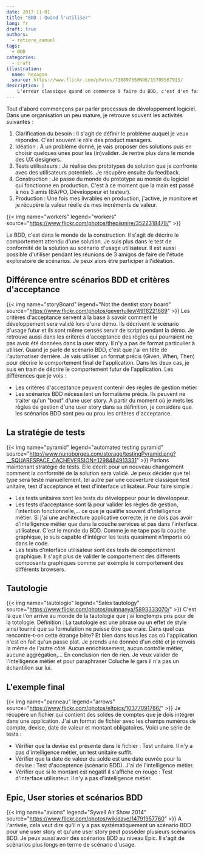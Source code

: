```yaml
---
date: 2017-11-01
title: "BDD : Quand l'utiliser"
lang: fr
draft: true
authors:
  - retiere_samuel
tags:
  - BDD
categories:
  - craft
illustration:
  name: hexagon
  source: https://www.flickr.com/photos/73689755@N06/15709567915/
description: |
	L'erreur classique quand on commence à faire du BDD, c'est d'en faire tout le temps et de se retrouver avec beaucoup beaucoup de scénarios. Je propose donc d'expliquer quand le BDD est pertinent (ou pas).
--- 
```

Tout d'abord commençons par parler processus de développement logiciel. Dans une organisation un peu mature, je retrouve souvent les activités suivantes :
1. Clarification du besoin : Il s'agit de définir le problème auquel je veux répondre. C'est souvent le rôle des product managers.
2. Idéation : A un problème donné, je vais proposer des solutions puis en choisir quelques unes pour les (in)valider. Je rentre plus dans le monde des UX designers.
3. Tests utilisateurs : Je réalise des prototypes de solution que je confronte avec des utilisateurs potentiels. Je récupère ensuite du feedback. 
4. Construction : Je passe du monde du prototype au monde du logiciel qui fonctionne en production. C'est à ce moment que la main est passé à nos 3 amis (BA/PO, Développeur et testeur).
5. Production : Une fois mes livrables en production, j'active, je monitore et je récupère la valeur réelle de mes incréments de valeur.

{{< img name="workers" legend="workers" source="https://www.flickr.com/photos/thepismire/3522318478/" >}}

Le BDD, c'est dans le monde de la construction. Il s'agit de décrire le comportement attendu d'une solution. Je suis plus dans le test de conformité de la solution au scénario d'usage utilisateur. Il est aussi possible d'utiliser pendant les réunions de 3 amigos de faire de l'étude exploratoire de scénarios. Je peux alors être participer à l'idéation.

## Différence entre scénarios BDD et critères d'acceptance
{{< img name="storyBoard" legend="Not the dentist story board" source="https://www.flickr.com/photos/gevertulley/4916221689" >}}
Les critères d'acceptance servent à la base à savoir comment le développement sera validé lors d'une démo. Ils décrivent le scénario d'usage futur et ils sont même censés servir de script pendant la démo. Je retrouve aussi dans les critères d'acceptance des règles qui pourraient ne pas avoir été données dans la user story. Il n'y a pas de format particulier à utiliser. Quand je parle de scénario BDD, c'est que j'ai en tête de l'automatiser derrière. Je vais utiliser un format précis (Given, When, Then) pour décrire le comportement final de l'application. Dans les deux cas, je suis en train de décrire le comportement futur de l'application. Les différences que je vois :
- Les critères d'acceptance peuvent contenir des règles de gestion métier
- Les scénarios BDD nécessitent un formalisme précis. Ils peuvent ne traiter qu'un "bout" d'une user story.
A partir du moment où je mets les règles de gestion d'une user story dans sa définition, je considère que les scénarios BDD sont peu ou prou les critères d'acceptance.

## La stratégie de tests
{{< img name="pyramid" legend="automated testing pyramid" source="http://www.nunoborges.com/storage/testingPyramid.png?__SQUARESPACE_CACHEVERSION=1298484913331" >}}
Parlons maintenant stratégie de tests. Elle décrit pour un nouveau changement comment la conformité de la solution sera validé. Je peux décider que tel type sera testé manuellement, tel autre par une couverture classique test unitaire, test d'acceptance et test d'interface utilisateur. 
Pour faire simple :
- Les tests unitaires sont les tests du développeur pour le développeur. 
- Les tests d'acceptance sont là pour valider les règles de gestion, l'intention fonctionnelle,... ce que je qualifie souvent d'intelligence métier. Si j'ai une architecture applicative correcte, je ne dois pas avoir d'intelligence métier que dans la couche services et pas dans l'interface utilisateur. C'est le monde du BDD. Comme je ne tape pas la couche graphique, je suis capable d'intégrer les tests quasiment n'importe où dans le code.
- Les tests d'interface utilisateur sont des tests de comportement graphique. Il s'agit plus de valider le comportement des différents composants graphiques comme par exemple le comportement des différents browsers.

## Tautologie
{{< img name="tautologie" legend="Sales tautology" source="https://www.flickr.com/photos/quinnanya/5893333070/" >}}
C'est là que l'on arrive au monde de la tautologie que j'ai longtemps pris pour de la totologie. Définition : La tautologie est une phrase ou un effet de style ainsi tourné que sa formulation ne puisse être que vraie. Dans quel cas rencontre-t-on cette étrange bête? Et bien dans tous les cas où l'application n'est en fait qu'un passe plat. Je prends une donnée d'un côté et je renvois la même de l'autre côté. Aucun enrichissement, aucun contrôle métier, aucune aggrégation,... En conclusion rien de rien. Je veux valider de l'intelligence métier et pour paraphraser Coluche le gars il n'a pas un échantillon sur lui.

## L'exemple final
{{< img name="panneau" legend="arrows" source="https://www.flickr.com/photos/eltpics/10377091786/" >}}
Je récupère un fichier qui contient des soldes de comptes que je dois intégrer dans une application. J'ai un format de fichier avec les champs numéros de compte, devise, date de valeur et montant obligatoires. Voici une série de tests :
- Vérifier que la devise est présente dans le fichier : Test unitaire. Il n'y a pas d'intelligence métier, un test unitaire suffit.
- Vérifier que la date de valeur du solde est une date ouvrée pour la devise : Test d'acceptence (scénario BDD). J'ai de l'intelligence métier.
- Vérifier que si le montant est négatif il s'affiche en rouge : Test d'interface utilisateur. Il n'y a pas d'intelligence métier.

## Epic, User stories et scénarios BDD
{{< img name="avions" legend="Sywell Air Show 2014" source="https://www.flickr.com/photos/wikidave/14791957760" >}}
A l'arrivée, cela veut dire qu'il n'y a pas systématiquement un scénario BDD pour une user story et qu'une user story peut posséder plusieurs scénarios BDD. Je peux aussi avoir des scénarios BDD au niveau Epic. Il s'agit de scénarios plus longs en terme de scénario d'usage.  
